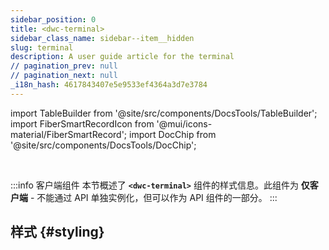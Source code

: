 ```yaml
---
sidebar_position: 0
title: <dwc-terminal>
sidebar_class_name: sidebar--item__hidden
slug: terminal
description: A user guide article for the terminal
// pagination_prev: null
// pagination_next: null
_i18n_hash: 4617843407e5e9533ef4364a3d7e3784
---
```

import TableBuilder from '@site/src/components/DocsTools/TableBuilder';
import FiberSmartRecordIcon from '@mui/icons-material/FiberSmartRecord';
import DocChip from '@site/src/components/DocsTools/DocChip';

<DocChip chip='shadow' />

<br />

:::info 客户端组件
本节概述了 **`<dwc-terminal>`** 组件的样式信息。此组件为 **仅客户端** - 不能通过 API 单独实例化，但可以作为 API 组件的一部分。
:::

## 样式 {#styling}

<TableBuilder name="dwc-terminal" clientComponent />
